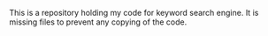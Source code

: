This is a repository holding my code for keyword search engine.
It is missing files to prevent any copying of the code.
